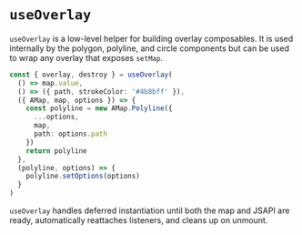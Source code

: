 # `useOverlay`

`useOverlay` is a low-level helper for building overlay composables. It is used internally by the polygon, polyline, and circle components but can be used to wrap any overlay that exposes `setMap`.

```ts
const { overlay, destroy } = useOverlay(
  () => map.value,
  () => ({ path, strokeColor: '#4b8bff' }),
  ({ AMap, map, options }) => {
    const polyline = new AMap.Polyline({
      ...options,
      map,
      path: options.path
    })
    return polyline
  },
  (polyline, options) => {
    polyline.setOptions(options)
  }
)
```

`useOverlay` handles deferred instantiation until both the map and JSAPI are ready, automatically reattaches listeners, and cleans up on unmount.
